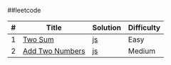 ##leetcode

|#     | Title | Solution | Difficulty |
| ---- | ----- | -------- | ---------- |
| 1 | [Two Sum](https://leetcode.com/problems/two-sum/) | [js](https://github.com/cs1707/leetcode/blob/master/1-Two-Sum/solution.js) | Easy |
| 2 | [Add Two Numbers](https://leetcode.com/problems/add-two-numbers/) | [js](https://github.com/cs1707/leetcode/blob/master/2-Add-Two-Numbers/solution.js) | Medium |
